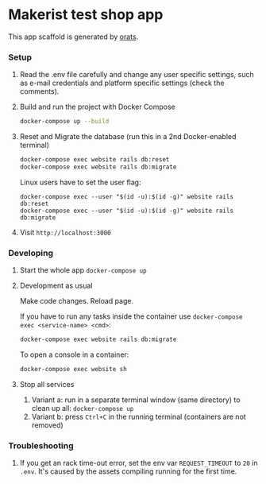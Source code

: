 # Makerist test shop app

This app scaffold is generated by [orats](https://github.com/nickjj/orats).


### Setup

1. Read the .env file carefully and change any user specific settings, such
    as e-mail credentials and platform specific settings (check the comments).

2. Build and run the project with Docker Compose
    ```bash
    docker-compose up --build
    ```

3. Reset and Migrate the database (run this in a 2nd Docker-enabled terminal)
    ```bash
    docker-compose exec website rails db:reset
    docker-compose exec website rails db:migrate
    ```
    Linux users have to set the user flag:
    ```
    docker-compose exec --user "$(id -u):$(id -g)" website rails db:reset
    docker-compose exec --user "$(id -u):$(id -g)" website rails db:migrate
    ```

4. Visit `http://localhost:3000`


### Developing

1. Start the whole app `docker-compose up`

2. Development as usual

    Make code changes. Reload page.

    If you have to run any tasks inside the container use `docker-compose exec <service-name> <cmd>`:
    ```bash
    docker-compose exec website rails db:migrate
    ```

    To open a console in a container:
    ```bash
    docker-compose exec website sh
    ```

3. Stop all services
    1. Variant a: run in a separate terminal window (same directory) to clean up all:
       `docker-compose up`
    2. Variant b: press `Ctrl+C` in the running terminal (containers are not removed)

### Troubleshooting

1. If you get an rack time-out error, set the env var `REQUEST_TIMEOUT` to `20` in `.env`. 
   It's caused by the assets compiling running for the first time.
